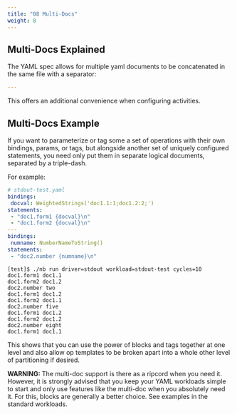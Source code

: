 ```yaml
---
title: "08 Multi-Docs"
weight: 8
---
```


## Multi-Docs Explained

The YAML spec allows for multiple yaml documents to be concatenated in the same file with a
separator:

```yaml
---
```

This offers an additional convenience when configuring activities.

## Multi-Docs Example

If you want to parameterize or tag some a set of operations with their own bindings, params, or
tags, but alongside another set of uniquely configured statements, you need only put them in
separate logical documents, separated by a triple-dash.

For example:

```yaml
# stdout-test.yaml
bindings:
 docval: WeightedStrings('doc1.1:1;doc1.2:2;')
statements:
 - "doc1.form1 {docval}\n"
 - "doc1.form2 {docval}\n"
---
bindings:
 numname: NumberNameToString()
statements:
 - "doc2.number {numname}\n"
```

```shell
[test]$ ./nb run driver=stdout workload=stdout-test cycles=10
doc1.form1 doc1.1
doc1.form2 doc1.2
doc2.number two
doc1.form1 doc1.2
doc1.form2 doc1.1
doc2.number five
doc1.form1 doc1.2
doc1.form2 doc1.2
doc2.number eight
doc1.form1 doc1.1
```

This shows that you can use the power of blocks and tags together at one level and also allow op
templates to be broken apart into a whole other level of partitioning if desired.

**WARNING:**
The multi-doc support is there as a ripcord when you need it. However, it is strongly advised that
you keep your YAML workloads simple to start and only use features like the multi-doc when you
absolutely need it. For this, blocks are generally a better choice. See examples in the standard
workloads.
